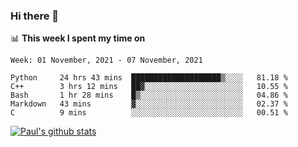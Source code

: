 ### Hi there 👋

📊 **This week I spent my time on**
<!--START_SECTION:waka-->
```text
Week: 01 November, 2021 - 07 November, 2021

Python     24 hrs 43 mins  ████████████████████▒░░░░   81.18 % 
C++        3 hrs 12 mins   ██▓░░░░░░░░░░░░░░░░░░░░░░   10.55 % 
Bash       1 hr 28 mins    █▒░░░░░░░░░░░░░░░░░░░░░░░   04.86 % 
Markdown   43 mins         ▓░░░░░░░░░░░░░░░░░░░░░░░░   02.37 % 
C          9 mins          ░░░░░░░░░░░░░░░░░░░░░░░░░   00.51 % 
```
<!--END_SECTION:waka-->


[![Paul's github stats](https://github-readme-stats.vercel.app/api?username=mickeyouyou&theme=dracula&show_icons=true)](https://github.com/anuraghazra/github-readme-stats)
